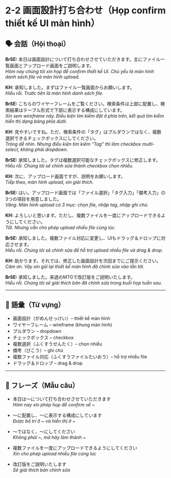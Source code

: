 # 2-2 画面設計打ち合わせ（Họp confirm thiết kế UI màn hình）

## 🗣️ 会話（Hội thoại）

**BrSE:** 本日は画面設計について打ち合わせさせていただきます。主にファイル一覧画面とアップロード画面をご説明します。  
*Hôm nay chúng tôi xin họp để confirm thiết kế UI. Chủ yếu là màn hình danh sách file và màn hình upload.*  

**KH:** 承知しました。まずはファイル一覧画面からお願いします。  
*Hiểu rồi. Trước tiên là màn hình danh sách file.*  

**BrSE:** こちらのワイヤーフレームをご覧ください。検索条件は上部に配置し、検索結果はテーブル形式で下部に表示する構成にしています。  
*Xin xem wireframe này. Điều kiện tìm kiếm đặt ở phía trên, kết quả tìm kiếm hiển thị dạng bảng phía dưới.*  

**KH:** 見やすいですね。ただ、検索条件の「タグ」はプルダウンではなく、複数選択できるチェックボックスにしてください。  
*Trông dễ nhìn. Nhưng điều kiện tìm kiếm “Tag” thì làm checkbox multi-select, không phải dropdown.*  

**BrSE:** 承知しました。タグは複数選択可能なチェックボックスに修正します。  
*Hiểu rồi. Chúng tôi sẽ chỉnh sửa thành checkbox chọn nhiều.*  

**KH:** 次に、アップロード画面ですが、説明をお願いします。  
*Tiếp theo, màn hình upload, xin giải thích.*  

**BrSE:** はい。アップロード画面では「ファイル選択」「タグ入力」「備考入力」の3つの項目を用意しました。  
*Vâng. Màn hình upload có 3 mục: chọn file, nhập tag, nhập ghi chú.*  

**KH:** よろしいと思います。ただし、複数ファイルを一度にアップロードできるようにしてください。  
*Tốt. Nhưng cần cho phép upload nhiều file cùng lúc.*  

**BrSE:** 承知しました。複数ファイル対応に変更し、UIもドラッグ＆ドロップに対応させます。  
*Hiểu rồi. Chúng tôi sẽ chỉnh sửa để hỗ trợ upload nhiều file và drag & drop.*  

**KH:** 助かります。それでは、修正した画面設計を次回までにご提示ください。  
*Cảm ơn. Vậy xin gửi lại thiết kế màn hình đã chỉnh sửa vào lần tới.*  

**BrSE:** 承知しました。来週のMTGで改訂版をご説明いたします。  
*Hiểu rồi. Chúng tôi sẽ giải thích bản đã chỉnh sửa trong buổi họp tuần sau.*  

---

## 📖 語彙（Từ vựng）

- 画面設計（がめんせっけい）– thiết kế màn hình  
- ワイヤーフレーム – wireframe (khung màn hình)  
- プルダウン – dropdown  
- チェックボックス – checkbox  
- 複数選択（ふくすうせんたく）– chọn nhiều  
- 備考（びこう）– ghi chú  
- 複数ファイル対応（ふくすうファイルたいおう）– hỗ trợ nhiều file  
- ドラッグ＆ドロップ – drag & drop  

---

## 📝 フレーズ（Mẫu câu）

- 本日は～について打ち合わせさせていただきます  
  *Hôm nay xin phép họp để confirm về ~*  

- ～に配置し、～に表示する構成にしています  
  *Được bố trí ở ~ và hiển thị ở ~*  

- ～ではなく、～にしてください  
  *Không phải ~, mà hãy làm thành ~*  

- 複数ファイルを一度にアップロードできるようにしてください  
  *Xin cho phép upload nhiều file cùng lúc*  

- 改訂版をご説明いたします  
  *Sẽ giải thích bản chỉnh sửa*  
